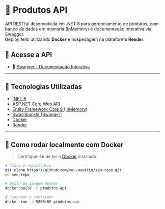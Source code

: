# 🛒 Produtos API

API RESTful desenvolvida em .NET 8 para gerenciamento de produtos, com banco de dados em memória (InMemory) e documentação interativa via Swagger.  
Deploy feito utilizando **Docker** e hospedagem na plataforma **Render**.

## 🚀 Acesse a API

- 🔗 [Swagger - Documentação Interativa](https://produtos-api-ed5w.onrender.com/swagger/index.html)

---

## 🧰 Tecnologias Utilizadas

- [.NET 8](https://dotnet.microsoft.com/)
- [ASP.NET Core Web API](https://learn.microsoft.com/aspnet/core/web-api)
- [Entity Framework Core 9 (InMemory)](https://learn.microsoft.com/ef/core/providers/in-memory/)
- [Swashbuckle (Swagger)](https://github.com/domaindrivendev/Swashbuckle.AspNetCore)
- [Docker](https://www.docker.com/)
- [Render](https://render.com/)

---

## 🐳 Como rodar localmente com Docker

> Certifique-se de ter o [Docker](https://www.docker.com/products/docker-desktop/) instalado.

```bash
# Clone o repositório
git clone https://github.com/seu-usuario/seu-repo.git
cd seu-repo

# Build da imagem Docker
docker build -t produtos-api .

# Executar o container
docker run -p 5000:80 produtos-api
